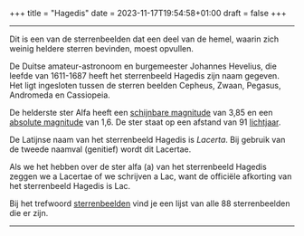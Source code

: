 +++
title = "Hagedis"
date = 2023-11-17T19:54:58+01:00
draft = false
+++

---
Dit is een van de sterrenbeelden dat een deel van de hemel, waarin zich
weinig heldere sterren bevinden, moest opvullen.

De Duitse amateur-astronoom en burgemeester Johannes Hevelius, die
leefde van 1611-1687 heeft het sterrenbeeld Hagedis zijn naam gegeven.
Het ligt ingesloten tussen de sterren beelden Cepheus, Zwaan, Pegasus,
Andromeda en Cassiopeia.

De helderste ster Alfa heeft een [schijnbare magnitude](/encyclopedie/magnitude) van 3,85 en een [absolute magnitude](/encyclopedie/absolute) van 1,6. De ster staat op een afstand
van 91 [lichtjaar](/encyclopedie/lichtjaar).

De Latijnse naam van het sterrenbeeld Hagedis is *Lacerta*. Bij gebruik
van de tweede naamval (genitief) wordt dit Lacertae.

Als we het hebben over de ster alfa (a) van het sterrenbeeld Hagedis
zeggen we a Lacertae of we schrijven a Lac, want de officiële afkorting
van het sterrenbeeld Hagedis is Lac.

Bij het trefwoord [sterrenbeelden](/encyclopedie/"sterrenbeeld) vind je een
lijst van alle 88 sterrenbeelden die er zijn.

---
